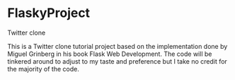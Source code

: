 # FlaskyProject
Twitter clone

This is a Twitter clone tutorial project based on the implementation done by Miguel Grinberg in his book Flask Web Development.
The code will be tinkered around to adjust to my taste and preference but I take no credit for the majority of the code. 
